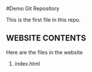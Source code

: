 
#Demo Git Repository

This is the first file in this repo.

## WEBSITE CONTENTS

Here are the files in the website
1. index.html
